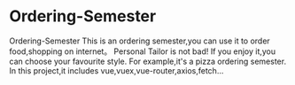 # Ordering-Semester
Ordering-Semester
This is an ordering semester,you can use it to order food,shopping on internet。
Personal Tailor is not bad! If you enjoy it,you can choose your favourite style.
For example,it's a pizza ordering semester.
In this project,it includes vue,vuex,vue-router,axios,fetch...
